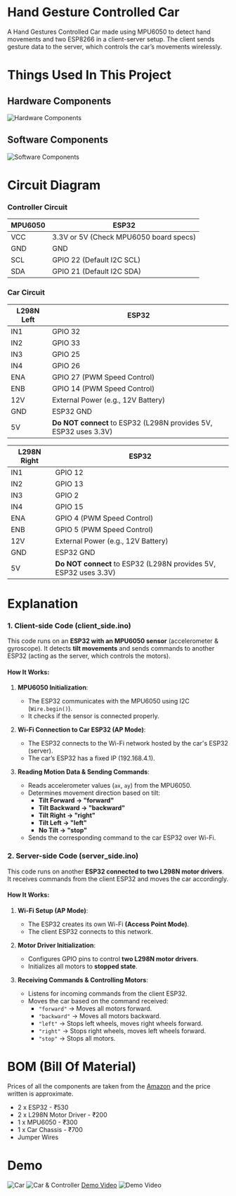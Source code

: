 # Hand Gesture Controlled Car
A Hand Gestures Controlled Car made using MPU6050 to detect hand movements and two ESP8266 in a client-server setup. The client sends gesture data to the server, which controls the car’s movements wirelessly.

# Things Used In This Project
## Hardware Components
![Hardware Components](Obsidian_NupzHEdBXV.png)

## Software Components
![Software Components](Obsidian_xGNUzbjId3.png)


# Circuit Diagram
### Controller Circuit
| MPU6050 | ESP32                                  |
| ------- | -------------------------------------- |
| VCC     | 3.3V or 5V (Check MPU6050 board specs) |
| GND     | GND                                    |
| SCL     | GPIO 22 (Default I2C SCL)              |
| SDA     | GPIO 21 (Default I2C SDA)              |
### Car Circuit
| **L298N Left** | **ESP32**                                                        |
| -------------- | ---------------------------------------------------------------- |
| IN1            | GPIO 32                                                          |
| IN2            | GPIO 33                                                          |
| IN3            | GPIO 25                                                          |
| IN4            | GPIO 26                                                          |
| ENA            | GPIO 27 (PWM Speed Control)                                      |
| ENB            | GPIO 14 (PWM Speed Control)                                      |
| 12V            | External Power (e.g., 12V Battery)                               |
| GND            | ESP32 GND                                                        |
| 5V             | **Do NOT connect** to ESP32 (L298N provides 5V, ESP32 uses 3.3V) |

| **L298N Right** | **ESP32**                                                        |
| --------------- | ---------------------------------------------------------------- |
| IN1             | GPIO 12                                                          |
| IN2             | GPIO 13                                                          |
| IN3             | GPIO 2                                                           |
| IN4             | GPIO 15                                                          |
| ENA             | GPIO 4 (PWM Speed Control)                                       |
| ENB             | GPIO 5 (PWM Speed Control)                                       |
| 12V             | External Power (e.g., 12V Battery)                               |
| GND             | ESP32 GND                                                        |
| 5V              | **Do NOT connect** to ESP32 (L298N provides 5V, ESP32 uses 3.3V) |

# Explanation
### **1. Client-side Code (client_side.ino)**
This code runs on an **ESP32 with an MPU6050 sensor** (accelerometer & gyroscope). It detects **tilt movements** and sends commands to another ESP32 (acting as the server, which controls the motors).

#### **How It Works:**

1. **MPU6050 Initialization**:
    - The ESP32 communicates with the MPU6050 using I2C (`Wire.begin()`).
    - It checks if the sensor is connected properly.
    
2. **Wi-Fi Connection to Car ESP32 (AP Mode)**:
    - The ESP32 connects to the Wi-Fi network hosted by the car's ESP32 (server).
    - The car’s ESP32 has a fixed IP (192.168.4.1).
    
3. **Reading Motion Data & Sending Commands**:
    - Reads accelerometer values (`ax`, `ay`) from the MPU6050.
    - Determines movement direction based on tilt:
        - **Tilt Forward → "forward"**
        - **Tilt Backward → "backward"**
        - **Tilt Right → "right"**
        - **Tilt Left → "left"**
        - **No Tilt → "stop"**
    - Sends the corresponding command to the car ESP32 over Wi-Fi.

### **2. Server-side Code (server_side.ino)**
This code runs on another **ESP32 connected to two L298N motor drivers**. It receives commands from the client ESP32 and moves the car accordingly.

#### **How It Works:**

1. **Wi-Fi Setup (AP Mode)**:
    - The ESP32 creates its own Wi-Fi **(Access Point Mode)**.
    - The client ESP32 connects to this network.
    
2. **Motor Driver Initialization**:
    - Configures GPIO pins to control **two L298N motor drivers**.
    - Initializes all motors to **stopped state**.
    
3. **Receiving Commands & Controlling Motors**:
    - Listens for incoming commands from the client ESP32.
    - Moves the car based on the command received:
        - `"forward"` → Moves all motors forward.
        - `"backward"` → Moves all motors backward.
        - `"left"` → Stops left wheels, moves right wheels forward.
        - `"right"` → Stops right wheels, moves left wheels forward.
        - `"stop"` → Stops all motors.

# BOM (Bill Of Material)
Prices of all the components are taken from the [Amazon](https://www.amazon.in/) and the price written is approximate.
- 2 x ESP32 - ₹530
- 2 x L298N Motor Driver - ₹200
- 1 x MPU6050 - ₹300
- 1 x Car Chassis - ₹700
- Jumper Wires

# Demo
![Car](Pasted_image_20250206143705.png)
![Car & Controller](Pasted_image_20250206143748.png)
[Demo Video](https://youtube.com/shorts/QSfj6852N8Y?si=_YpqBxX6vl2AO1Eb)
![Demo Video](Video.gif)
